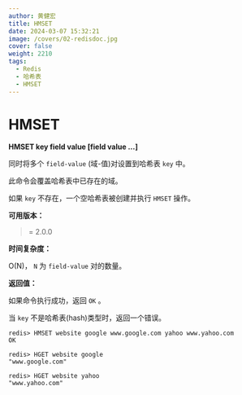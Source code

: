 ```yaml
---
author: 黄健宏
title: HMSET
date: 2024-03-07 15:32:21
image: /covers/02-redisdoc.jpg
cover: false
weight: 2210
tags:
  - Redis
  - 哈希表
  - HMSET
---
```


# HMSET

**HMSET key field value [field value …]**

同时将多个 `field-value` (域-值)对设置到哈希表 `key` 中。

此命令会覆盖哈希表中已存在的域。

如果 `key` 不存在，一个空哈希表被创建并执行 `HMSET` 操作。

**可用版本：**

>= 2.0.0

**时间复杂度：**

O(N)， `N` 为 `field-value` 对的数量。

**返回值：**

如果命令执行成功，返回 `OK` 。

当 `key` 不是哈希表(hash)类型时，返回一个错误。

```shell
redis> HMSET website google www.google.com yahoo www.yahoo.com
OK

redis> HGET website google
"www.google.com"

redis> HGET website yahoo
"www.yahoo.com"
```